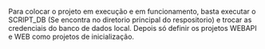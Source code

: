Para colocar o projeto em execução e em funcionamento, basta executar o SCRIPT_DB (Se encontra no diretorio principal do respositorio) e trocar as credenciais do banco de dados local.
Depois só definir os projetos WEBAPI e WEB como projetos de inicialização.
